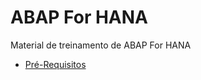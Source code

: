 # ABAP For HANA

Material de treinamento de ABAP For HANA

* [Pré-Requisitos](docs/PreRequisitos/preRequisitos.md)